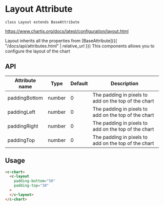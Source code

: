# Layout Attribute
`class Layout extends BaseAttribute`

https://www.chartjs.org/docs/latest/configuration/layout.html

Layout inherits all the properties from [BaseAttribute]({{ "/docs/api/attributes.html" | relative_url }})
This components allows you to configure the layout of the chart


## API

| Attribute name | Type | Default | Description
| --- | --- | --- | ---
| paddingBottom | number | 0 | The padding in pixels to add on the top of the chart
| paddingLeft | number | 0 | The padding in pixels to add on the top of the chart
| paddingRight | number | 0 | The padding in pixels to add on the top of the chart
| paddingTop | number | 0 | The padding in pixels to add on the top of the chart

## Usage

```html
<c-chart>
  <c-layout
    padding-bottom="50"
    padding-top="30"
  >
  </c-layout>
</c-chart>
```
